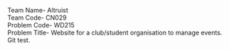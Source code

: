 Team Name- Altruist
<br>
Team Code- CN029
<br>
Problem Code- WD215
<br>
Problem Title- Website for a club/student organisation to manage events.
<br>
Git test.